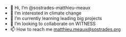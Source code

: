 - 👋 Hi, I’m @sostrades-matthieu-meaux
- 👀 I’m interested in climate change
- 🌱 I’m currently learning leading big projects
- 💞️ I’m looking to collaborate on WITNESS
- 📫 How to reach me matthieu.meaux@sostrades.org

<!---
sostrades-matthieu-meaux/sostrades-matthieu-meaux is a ✨ special ✨ repository because its `README.md` (this file) appears on your GitHub profile.
You can click the Preview link to take a look at your changes.
--->
